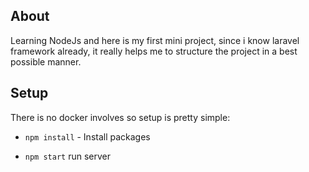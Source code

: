 ## About

Learning NodeJs and here is my first mini project, since i know laravel framework already, it really helps me to structure the project in a best possible manner.

## Setup

There is no docker involves so setup is pretty simple:

- `npm install` - Install packages

- `npm start` run server
